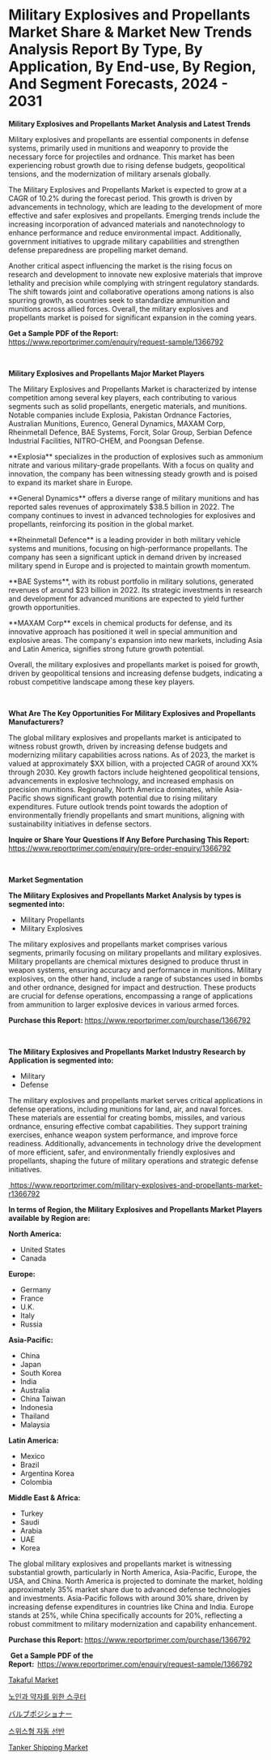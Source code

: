 <p><h1>Military Explosives and Propellants Market Share & Market New Trends Analysis Report By Type, By Application, By End-use, By Region, And Segment Forecasts, 2024 - 2031</h1></p><p><strong>Military Explosives and Propellants Market Analysis and Latest Trends</strong></p>
<p><p>Military explosives and propellants are essential components in defense systems, primarily used in munitions and weaponry to provide the necessary force for projectiles and ordnance. This market has been experiencing robust growth due to rising defense budgets, geopolitical tensions, and the modernization of military arsenals globally.</p><p>The Military Explosives and Propellants Market is expected to grow at a CAGR of 10.2% during the forecast period. This growth is driven by advancements in technology, which are leading to the development of more effective and safer explosives and propellants. Emerging trends include the increasing incorporation of advanced materials and nanotechnology to enhance performance and reduce environmental impact. Additionally, government initiatives to upgrade military capabilities and strengthen defense preparedness are propelling market demand.</p><p>Another critical aspect influencing the market is the rising focus on research and development to innovate new explosive materials that improve lethality and precision while complying with stringent regulatory standards. The shift towards joint and collaborative operations among nations is also spurring growth, as countries seek to standardize ammunition and munitions across allied forces. Overall, the military explosives and propellants market is poised for significant expansion in the coming years.</p></p>
<p><strong>Get a Sample PDF of the Report:&nbsp;</strong> <a href="https://www.reportprimer.com/enquiry/request-sample/1366792">https://www.reportprimer.com/enquiry/request-sample/1366792</a></p>
<p>&nbsp;</p>
<p><strong>Military Explosives and Propellants Major Market Players</strong></p>
<p><p>The Military Explosives and Propellants Market is characterized by intense competition among several key players, each contributing to various segments such as solid propellants, energetic materials, and munitions. Notable companies include Explosia, Pakistan Ordnance Factories, Australian Munitions, Eurenco, General Dynamics, MAXAM Corp, Rheinmetall Defence, BAE Systems, Forcit, Solar Group, Serbian Defence Industrial Facilities, NITRO-CHEM, and Poongsan Defense.</p><p>**Explosia** specializes in the production of explosives such as ammonium nitrate and various military-grade propellants. With a focus on quality and innovation, the company has been witnessing steady growth and is poised to expand its market share in Europe.</p><p>**General Dynamics** offers a diverse range of military munitions and has reported sales revenues of approximately $38.5 billion in 2022. The company continues to invest in advanced technologies for explosives and propellants, reinforcing its position in the global market.</p><p>**Rheinmetall Defence** is a leading provider in both military vehicle systems and munitions, focusing on high-performance propellants. The company has seen a significant uptick in demand driven by increased military spend in Europe and is projected to maintain growth momentum.</p><p>**BAE Systems**, with its robust portfolio in military solutions, generated revenues of around $23 billion in 2022. Its strategic investments in research and development for advanced munitions are expected to yield further growth opportunities.</p><p>**MAXAM Corp** excels in chemical products for defense, and its innovative approach has positioned it well in special ammunition and explosive areas. The company's expansion into new markets, including Asia and Latin America, signifies strong future growth potential.</p><p>Overall, the military explosives and propellants market is poised for growth, driven by geopolitical tensions and increasing defense budgets, indicating a robust competitive landscape among these key players.</p></p>
<p>&nbsp;</p>
<p><strong>What Are The Key Opportunities For Military Explosives and Propellants Manufacturers?</strong></p>
<p><p>The global military explosives and propellants market is anticipated to witness robust growth, driven by increasing defense budgets and modernizing military capabilities across nations. As of 2023, the market is valued at approximately $XX billion, with a projected CAGR of around XX% through 2030. Key growth factors include heightened geopolitical tensions, advancements in explosive technology, and increased emphasis on precision munitions. Regionally, North America dominates, while Asia-Pacific shows significant growth potential due to rising military expenditures. Future outlook trends point towards the adoption of environmentally friendly propellants and smart munitions, aligning with sustainability initiatives in defense sectors.</p></p>
<p><strong>Inquire or Share Your Questions If Any Before Purchasing This Report:</strong> <a href="https://www.reportprimer.com/enquiry/pre-order-enquiry/1366792">https://www.reportprimer.com/enquiry/pre-order-enquiry/1366792</a></p>
<p>&nbsp;</p>
<p><strong>Market Segmentation</strong></p>
<p><strong>The Military Explosives and Propellants Market Analysis by types is segmented into:</strong></p>
<p><ul><li>Military Propellants</li><li>Military Explosives</li></ul></p>
<p><p>The military explosives and propellants market comprises various segments, primarily focusing on military propellants and military explosives. Military propellants are chemical mixtures designed to produce thrust in weapon systems, ensuring accuracy and performance in munitions. Military explosives, on the other hand, include a range of substances used in bombs and other ordnance, designed for impact and destruction. These products are crucial for defense operations, encompassing a range of applications from ammunition to larger explosive devices in various armed forces.</p></p>
<p><strong>Purchase this Report:&nbsp;</strong><a href="https://www.reportprimer.com/purchase/1366792">https://www.reportprimer.com/purchase/1366792</a></p>
<p>&nbsp;</p>
<p><strong>The Military Explosives and Propellants Market Industry Research by Application is segmented into:</strong></p>
<p><ul><li>Military</li><li>Defense</li></ul></p>
<p><p>The military explosives and propellants market serves critical applications in defense operations, including munitions for land, air, and naval forces. These materials are essential for creating bombs, missiles, and various ordnance, ensuring effective combat capabilities. They support training exercises, enhance weapon system performance, and improve force readiness. Additionally, advancements in technology drive the development of more efficient, safer, and environmentally friendly explosives and propellants, shaping the future of military operations and strategic defense initiatives.</p></p>
<p><a href="https://www.reportprimer.com/military-explosives-and-propellants-market-r1366792">&nbsp;https://www.reportprimer.com/military-explosives-and-propellants-market-r1366792</a></p>
<p><strong>In terms of Region, the Military Explosives and Propellants Market Players available by Region are:</strong></p>
<p>
    <p> <strong> North America: </strong>
        <ul>
            <li>United States</li>
            <li>Canada</li>
        </ul>
        </p> 
    <p> <strong> Europe: </strong>
        <ul>
            <li>Germany</li>
            <li>France</li>
            <li>U.K.</li>
            <li>Italy</li>
            <li>Russia</li>
        </ul>
        </p> 
    <p> <strong> Asia-Pacific: </strong>
        <ul>
            <li>China</li>
            <li>Japan</li>
            <li>South Korea</li>
            <li>India</li>
            <li>Australia</li>
            <li>China Taiwan</li>
            <li>Indonesia</li>
            <li>Thailand</li>
            <li>Malaysia</li>
        </ul>
        </p> 
    <p> <strong> Latin America: </strong>
        <ul>
            <li>Mexico</li>
            <li>Brazil</li>
            <li>Argentina Korea</li>
            <li>Colombia</li>
        </ul>
        </p> 
    <p> <strong> Middle East & Africa: </strong>
        <ul>
            <li>Turkey</li>
            <li>Saudi</li>
            <li>Arabia</li>
            <li>UAE</li>
            <li>Korea</li>
        </ul>
    </p>
    </p>
<p><p>The global military explosives and propellants market is witnessing substantial growth, particularly in North America, Asia-Pacific, Europe, the USA, and China. North America is projected to dominate the market, holding approximately 35% market share due to advanced defense technologies and investments. Asia-Pacific follows with around 30% share, driven by increasing defense expenditures in countries like China and India. Europe stands at 25%, while China specifically accounts for 20%, reflecting a robust commitment to military modernization and capability enhancement.</p></p>
<p><strong>Purchase this Report: </strong><a href="https://www.reportprimer.com/purchase/1366792">https://www.reportprimer.com/purchase/1366792</a></p>
<p>&nbsp;<strong>Get a Sample PDF of the Report:&nbsp;&nbsp;</strong><a href="https://www.reportprimer.com/enquiry/request-sample/1366792">https://www.reportprimer.com/enquiry/request-sample/1366792</a></p>
<p><strong></strong></p>
<p><p><a href="https://www.linkedin.com/pulse/what-current-future-prospects-takaful-market-analysis-directions-cak4f?trackingId=s2DeQvkeRSuYyKSkU4hpFw%3D%3D">Takaful Market</a></p><p><a href="https://medium.com/@misspennys1/%EB%85%B8%EC%9D%B8-%EB%B0%8F-%EC%B7%A8%EC%95%BD%EC%9E%90%EB%A5%BC-%EC%9C%84%ED%95%9C-%EA%B8%80%EB%A1%9C%EB%B2%8C-%EC%8A%A4%EC%BF%A0%ED%84%B0-%EC%8B%9C%EC%9E%A5-%EC%9D%91%EC%9A%A9-%EC%B5%9C%EC%A2%85-%EC%82%AC%EC%9A%A9-%EC%82%B0%EC%97%85-%EC%9C%A0%ED%98%95-%EC%9E%A5%EB%B9%84-%EB%B0%8F-%EC%A7%80%EC%97%AD%EC%97%90-%EB%8C%80%ED%95%9C-%EC%B4%88%EC%A0%90-%EB%B6%84%EC%84%9D-%EB%B0%8F-%EC%98%88%EC%B8%A1-2024-2031-fd45222a65cc?postPublishedType=repub">노인과 약자를 위한 스쿠터</a></p><p><a href="https://medium.com/@bradomar67/%E3%83%90%E3%83%AB%E3%83%96%E3%83%9D%E3%82%B8%E3%82%B7%E3%83%A7%E3%83%8A%E3%83%BC%E5%B8%82%E5%A0%B4%E3%81%AE%E8%A6%8B%E9%80%9A%E3%81%97-%E5%AE%8C%E5%85%A8%E3%81%AA%E6%A5%AD%E7%95%8C%E5%88%86%E6%9E%90-2024%E5%B9%B4%E3%81%8B%E3%82%892031%E5%B9%B4%E3%81%BE%E3%81%A7-560b003a39ea?postPublishedType=repub">バルブポジショナー</a></p><p><a href="https://medium.com/@misspennys1/%EC%8A%A4%EC%9C%84%EC%8A%A4%ED%98%95-%EC%9E%90%EB%8F%99-%EC%84%A0%EB%B0%98-%EC%8B%9C%EC%9E%A5-%EC%A0%84%EB%A7%9D-%EC%99%84%EC%A0%84%ED%95%9C-%EC%82%B0%EC%97%85-%EB%B6%84%EC%84%9D-2024%EB%85%84%EB%B6%80%ED%84%B0-2031%EB%85%84%EA%B9%8C%EC%A7%80-b0c17c6a5b57?postPublishedType=repub">스위스형 자동 선반</a></p><p><a href="https://www.linkedin.com/pulse/role-tanker-shipping-market-applications-inlandcoastaldeep-sea-a1qdf?trackingId=tTJhTWj%2BQ%2Fux%2FM6V1nIxDg%3D%3D">Tanker Shipping Market</a></p></p>